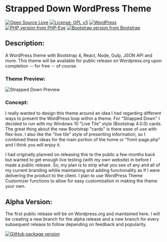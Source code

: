 # Strapped Down WordPress Theme
[![Open Source Love](https://badges.frapsoft.com/os/v1/open-source.png?v=103)](https://github.com/bkaminski/Strapped-Down-WordPress-Theme/) [![License: GPL v3](https://img.shields.io/badge/License-GPL%20v3-blue.svg)](https://www.gnu.org/licenses/gpl-3.0) [![WordPress](https://img.shields.io/wordpress/v/akismet.svg)](https://github.com/bkaminski/Strapped-Down-WordPress-Theme/) [![PHP version from PHP-Eye](https://img.shields.io/php-eye/symfony/symfony.svg)](https://github.com/bkaminski/Strapped-Down-WordPress-Theme/) [![Bootstrap version from Bootstrap](https://img.shields.io/badge/Bootstrap-v4.0.0-orange.svg)](https://getbootstrap.com/)

## Description:
A WordPress theme with Bootstrap 4, React, Node, Gulp, JSON API and more.
This theme will be available for public release on Wordpress.org upon completion -- for free -- of course.

### Theme Preview:

![Strapped Down Preview](http://s233122301.onlinehome.us/media_types/sD_theme_priview.gif)

### Concept:
I really wanted to design this theme around an idea I had regarding different ways to present the WordPress loop within a theme. For "Strapped Down" I decided to run with my Windows 10 "Live Tile" style (Bootstrap 4.0.0) cards. The great thing about the new Bootstrap "cards" is there ease of use with flex-box. I also like the "live tile" style of presenting information, so I combined these ideas for the main portion of the home or "front-page.php" and I think you will enjoy it.

I had originally planned on releasing this to the public a few months back but wanted to get enough live testing (with my own website) in before I made a public release. So, my plan is to strip what you see of any and all of my current branding whlile maintaining and adding functionality as if I were delivering the product to the client. I plan to use WordPress Theme Customizer functions to allow for easy customization in making the theme your own.

## Alpha Version:
The first public release will be on Wordpress.org and maintained here. I will be creating a new branch for the alpha release and a new branch for every subsequent release to follow depending on feedback and popularity.

[![GitHub package version](https://img.shields.io/github/package-json/v/badges/shields.svg)](https://raw.githubusercontent.com/bkaminski/Strapped-Down-WordPress-Theme/master/package.json)

